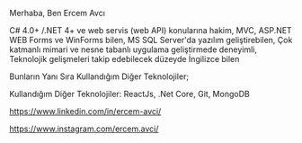 Merhaba, Ben Ercem Avcı

C# 4.0+ /.NET 4+ ve web servis (web API) konularına hakim,
MVC, ASP.NET WEB Forms ve WinForms bilen,
MS SQL Server'da yazılım geliştirebilen,
Çok katmanlı mimari ve nesne tabanlı uygulama geliştirmede deneyimli,
Teknolojik gelişmeleri takip edebilecek düzeyde İngilizce bilen

Bunların Yanı Sıra Kullandığım Diğer Teknolojiler;

Kullandığım Diğer Teknolojiler: ReactJs, .Net Core, Git, MongoDB

https://www.linkedin.com/in/ercem-avci/

https://www.instagram.com/ercem.avci/
